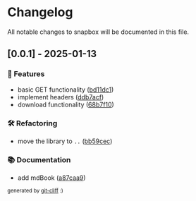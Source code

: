 # Changelog

All notable changes to snapbox will be documented in this file.

## [0.0.1] - 2025-01-13

### 🚀 Features

- basic GET functionality ([bd11dc1](https://github.com/adamperkowski/snapbox/commit/bd11dc15b1e93e2e3bcbce28184670f13ee91a93))
- implement headers ([ddb7acf](https://github.com/adamperkowski/snapbox/commit/ddb7acf65e4eb53b3d249f27f6ebb7f3de532bc1))
- download functionality ([68b7f10](https://github.com/adamperkowski/snapbox/commit/68b7f100b5e8c532011d47ae88dc8767ef9c9aa2))

### 🛠️ Refactoring

- move the library to `..` ([bb59cec](https://github.com/adamperkowski/snapbox/commit/bb59cec10795aadb78fac0c29397f16d9b553007))

### 📚 Documentation

- add mdBook ([a87caa9](https://github.com/adamperkowski/snapbox/commit/a87caa9d3ab87e613d6be89020602ad1f946b78b))

<sub>generated by [git-cliff](https://github.com/orhun/git-cliff) :)</sub>
